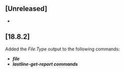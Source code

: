 ## [Unreleased]
-

## [18.8.2]
Added the *File.Type* output to the following commands:
  - ***file***
  - ***lastline-get-report commands***
